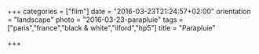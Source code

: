 +++
categories = ["film"]
date = "2016-03-23T21:24:57+02:00"
orientation = "landscape"
photo = "2016-03-23-parapluie"
tags = ["paris","france","black & white","ilford","hp5"]
title = "Parapluie"

+++
